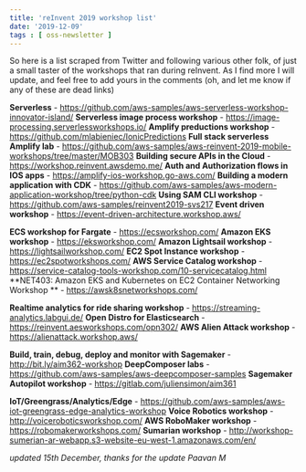 ```yaml
---
title: 'reInvent 2019 workshop list'
date: '2019-12-09'
tags : [ oss-newsletter ]
---
```

So here is a list scraped from Twitter and following various other folk, of just a small taster of the workshops that ran during reInvent. As I find more I will update, and feel free to add yours in the comments (oh, and let me know if any of these are dead links)


**Serverless** - https://github.com/aws-samples/aws-serverless-workshop-innovator-island/
**Serverless image process workshop** - https://image-processing.serverlessworkshops.io/
**Amplify preductions workshop** - https://github.com/mlabieniec/IonicPredictions
**Full stack serverless Amplify lab** - https://github.com/aws-samples/aws-reinvent-2019-mobile-workshops/tree/master/MOB303
**Building secure APIs in the Cloud** - https://workshop.reinvent.awsdemo.me/
**Auth and Authorization flows in IOS apps** - https://amplify-ios-workshop.go-aws.com/
**Building a modern application with CDK** - https://github.com/aws-samples/aws-modern-application-workshop/tree/python-cdk
**Using SAM CLI workshop** - https://github.com/aws-samples/reinvent2019-svs217
**Event driven workshop** - https://event-driven-architecture.workshop.aws/

**ECS workshop for Fargate** - https://ecsworkshop.com/
**Amazon EKS workshop** - https://eksworkshop.com/
**Amazon Lightsail workshop** - https://lightsailworkshop.com/
**EC2 Spot Instance workshop** - https://ec2spotworkshops.com/
**AWS Service Catalog workshop** - https://service-catalog-tools-workshop.com/10-servicecatalog.html
**NET403: Amazon EKS and Kubernetes on EC2 Container Networking Workshop ** - https://awsk8snetworkshops.com/

**Realtime analytics for ride sharing workshop** - https://streaming-analytics.labgui.de/
**Open Distro for Elasticsearch** - https://reinvent.aesworkshops.com/opn302/
**AWS Alien Attack workshop** - https://alienattack.workshop.aws/

**Build, train, debug, deploy and monitor with Sagemaker** - http://bit.ly/aim362-workshop
**DeepComposer labs** - https://github.com/aws-samples/aws-deepcomposer-samples
**Sagemaker Autopilot workshop** - https://gitlab.com/juliensimon/aim361

**IoT/Greengrass/Analytics/Edge** - https://github.com/aws-samples/aws-iot-greengrass-edge-analytics-workshop
**Voice Robotics workshop** - http://voiceroboticsworkshop.com/
**AWS RoboMaker workshop** - https://robomakerworkshops.com/
**Sumarian workshop** - http://workshop-sumerian-ar-webapp.s3-website-eu-west-1.amazonaws.com/en/

*updated 15th December, thanks for the update Paavan M*
